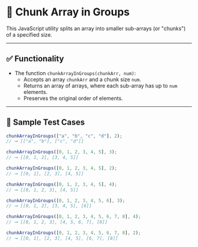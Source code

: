 # 🔢 Chunk Array in Groups

This JavaScript utility splits an array into smaller sub-arrays (or "chunks") of a specified size.

---

## ✅ Functionality

- The function `chunkArrayInGroups(chunkArr, num)`:
  - Accepts an array `chunkArr` and a chunk size `num`.
  - Returns an array of arrays, where each sub-array has up to `num` elements.
  - Preserves the original order of elements.

---

## 🧪 Sample Test Cases

```js
chunkArrayInGroups(["a", "b", "c", "d"], 2); 
// ➞ [["a", "b"], ["c", "d"]]

chunkArrayInGroups([0, 1, 2, 3, 4, 5], 3);
// ➞ [[0, 1, 2], [3, 4, 5]]

chunkArrayInGroups([0, 1, 2, 3, 4, 5], 2);
// ➞ [[0, 1], [2, 3], [4, 5]]

chunkArrayInGroups([0, 1, 2, 3, 4, 5], 4);
// ➞ [[0, 1, 2, 3], [4, 5]]

chunkArrayInGroups([0, 1, 2, 3, 4, 5, 6], 3);
// ➞ [[0, 1, 2], [3, 4, 5], [6]]

chunkArrayInGroups([0, 1, 2, 3, 4, 5, 6, 7, 8], 4);
// ➞ [[0, 1, 2, 3], [4, 5, 6, 7], [8]]

chunkArrayInGroups([0, 1, 2, 3, 4, 5, 6, 7, 8], 2);
// ➞ [[0, 1], [2, 3], [4, 5], [6, 7], [8]]
